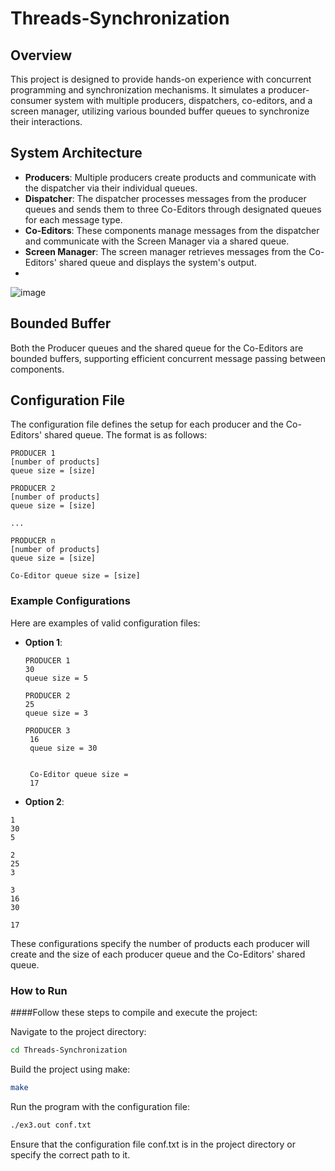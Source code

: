 # Threads-Synchronization

## Overview
This project is designed to provide hands-on experience with concurrent programming and synchronization mechanisms. It simulates a producer-consumer system with multiple producers, dispatchers, co-editors, and a screen manager, utilizing various bounded buffer queues to synchronize their interactions.

## System Architecture
- **Producers**: Multiple producers create products and communicate with the dispatcher via their individual queues.
- **Dispatcher**: The dispatcher processes messages from the producer queues and sends them to three Co-Editors through designated queues for each message type.
- **Co-Editors**: These components manage messages from the dispatcher and communicate with the Screen Manager via a shared queue.
- **Screen Manager**: The screen manager retrieves messages from the Co-Editors' shared queue and displays the system's output.
- 
![image](https://github.com/user-attachments/assets/c4d5aaec-1c3b-4bf5-999e-a0e38f086454)

## Bounded Buffer
Both the Producer queues and the shared queue for the Co-Editors are bounded buffers, supporting efficient concurrent message passing between components.

## Configuration File
The configuration file defines the setup for each producer and the Co-Editors' shared queue. The format is as follows:

```plaintext
PRODUCER 1
[number of products]
queue size = [size]

PRODUCER 2
[number of products]
queue size = [size]

...

PRODUCER n
[number of products]
queue size = [size]

Co-Editor queue size = [size]
```

### Example Configurations
Here are examples of valid configuration files:

- **Option 1**:
  ```plaintext
  PRODUCER 1
  30
  queue size = 5
  
  PRODUCER 2
  25
  queue size = 3
  
  PRODUCER 3
   16
   queue size = 30

  
   Co-Editor queue size =
   17
  ```

  

- **Option 2**:
 ```plaintext
 1
 30
 5

 2
 25
 3

 3
 16
 30

 17
```

These configurations specify the number of products each producer will create and the size of each producer queue and the Co-Editors' shared queue.

### How to Run
####Follow these steps to compile and execute the project:

Navigate to the project directory:

```bash
cd Threads-Synchronization
```
Build the project using make:

```bash
make
```
Run the program with the configuration file:

```bash
./ex3.out conf.txt
```

Ensure that the configuration file conf.txt is in the project directory or specify the correct path to it.
